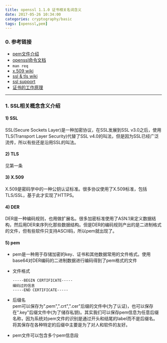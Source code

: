 ```yaml
---
title: openssl 1.1.0 证书相关名词含义
date: 2017-05-26 10:34:00
categories: cryptography/basic
tags: [openssl,pem]
---
```


### 0. 参考链接
- [pem文件介绍](http://how2ssl.com/articles/working_with_pem_files/)
- [openssl命令文档](http://how2ssl.com/articles/openssl_commands_and_tips/)
- `man req`
- [x.509 wiki](https://en.wikipedia.org/wiki/X.509)
- [ssl & tls wiki](https://en.wikipedia.org/wiki/Transport_Layer_Security)
- [ssl support](https://support.ssl.com/Knowledgebase/Article/View/19/0/der-vs-crt-vs-cer-vs-pem-certificates-and-how-to-convert-them)
- [证书的工作原理](https://www.digicert.com/ssl.htm)

---

### 1. SSL相关概念含义介绍
#### 1) SSL
SSL(Secure Sockets Layer)是一种加密协议，在SSL发展到SSL v3.0之后，使用TLS(Transport Layer Security)代替了SSL v4.0的叫法，但是因为SSL已经广泛流传，所以有些还是沿用SSL的叫法。

#### 2) TLS
见第一条

#### 3) X.509
X.509是密码学中的一种公钥认证标准。很多协议使用了X.509标准，包括TLS/SSL，基于此才实现了HTTPS。

#### 4) DER
DER是一种编码规则，也用做扩展名。很多加密标准使用了ASN.1来定义数据结构，然后用DER来序列化那些数据结构。但是DER的编码规则产出的是二进制格式的文件，但有些软件只支持ASCII码，所以pem就出现了。

#### 5) pem
- pem是一种用于存储加密的key、证书和其他数据常用的文件格式。使用base64对DER编码的二进制数据进行编码得到了pem格式的文件  

- 文件格式
  ```
  -----BEGIN CERTIFICATE-----
  编码过的信息
  -----END CERTIFICATE-----
  ```

- 后缀名  
pem可以保存为".pem",".crt",".cer"后缀的文件中(为了认证)，也可以保存在".key"后缀文件中(为了储存私钥)。其实我们可以保存pem信息为任意后缀名称，因为系统对pem文件的识别是通过开头和结尾的label而不是后缀名。将其保存在各种特定的后缀中主要是为了对人和软件的友好。

- pem文件可以包含多个pem信息段
